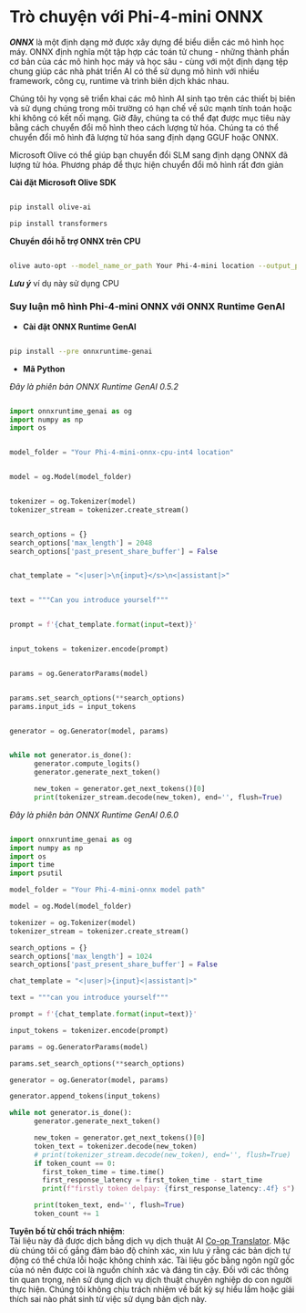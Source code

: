 <!--
CO_OP_TRANSLATOR_METADATA:
{
  "original_hash": "c98217bb3eff6c24e97b104b21632fd0",
  "translation_date": "2025-07-17T03:18:23+00:00",
  "source_file": "md/02.Application/01.TextAndChat/Phi4/ChatWithPhi4ONNX/README.md",
  "language_code": "vi"
}
-->
# **Trò chuyện với Phi-4-mini ONNX**

***ONNX*** là một định dạng mở được xây dựng để biểu diễn các mô hình học máy. ONNX định nghĩa một tập hợp các toán tử chung - những thành phần cơ bản của các mô hình học máy và học sâu - cùng với một định dạng tệp chung giúp các nhà phát triển AI có thể sử dụng mô hình với nhiều framework, công cụ, runtime và trình biên dịch khác nhau.

Chúng tôi hy vọng sẽ triển khai các mô hình AI sinh tạo trên các thiết bị biên và sử dụng chúng trong môi trường có hạn chế về sức mạnh tính toán hoặc khi không có kết nối mạng. Giờ đây, chúng ta có thể đạt được mục tiêu này bằng cách chuyển đổi mô hình theo cách lượng tử hóa. Chúng ta có thể chuyển đổi mô hình đã lượng tử hóa sang định dạng GGUF hoặc ONNX.

Microsoft Olive có thể giúp bạn chuyển đổi SLM sang định dạng ONNX đã lượng tử hóa. Phương pháp để thực hiện chuyển đổi mô hình rất đơn giản

**Cài đặt Microsoft Olive SDK**


```bash

pip install olive-ai

pip install transformers

```

**Chuyển đổi hỗ trợ ONNX trên CPU**

```bash

olive auto-opt --model_name_or_path Your Phi-4-mini location --output_path Your onnx ouput location --device cpu --provider CPUExecutionProvider --precision int4 --use_model_builder --log_level 1

```

***Lưu ý*** ví dụ này sử dụng CPU


### **Suy luận mô hình Phi-4-mini ONNX với ONNX Runtime GenAI**

- **Cài đặt ONNX Runtime GenAI**

```bash

pip install --pre onnxruntime-genai

```

- **Mã Python**

*Đây là phiên bản ONNX Runtime GenAI 0.5.2*

```python

import onnxruntime_genai as og
import numpy as np
import os


model_folder = "Your Phi-4-mini-onnx-cpu-int4 location"


model = og.Model(model_folder)


tokenizer = og.Tokenizer(model)
tokenizer_stream = tokenizer.create_stream()


search_options = {}
search_options['max_length'] = 2048
search_options['past_present_share_buffer'] = False


chat_template = "<|user|>\n{input}</s>\n<|assistant|>"


text = """Can you introduce yourself"""


prompt = f'{chat_template.format(input=text)}'


input_tokens = tokenizer.encode(prompt)


params = og.GeneratorParams(model)


params.set_search_options(**search_options)
params.input_ids = input_tokens


generator = og.Generator(model, params)


while not generator.is_done():
      generator.compute_logits()
      generator.generate_next_token()

      new_token = generator.get_next_tokens()[0]
      print(tokenizer_stream.decode(new_token), end='', flush=True)

```


*Đây là phiên bản ONNX Runtime GenAI 0.6.0*

```python

import onnxruntime_genai as og
import numpy as np
import os
import time
import psutil

model_folder = "Your Phi-4-mini-onnx model path"

model = og.Model(model_folder)

tokenizer = og.Tokenizer(model)
tokenizer_stream = tokenizer.create_stream()

search_options = {}
search_options['max_length'] = 1024
search_options['past_present_share_buffer'] = False

chat_template = "<|user|>{input}<|assistant|>"

text = """can you introduce yourself"""

prompt = f'{chat_template.format(input=text)}'

input_tokens = tokenizer.encode(prompt)

params = og.GeneratorParams(model)

params.set_search_options(**search_options)

generator = og.Generator(model, params)

generator.append_tokens(input_tokens)

while not generator.is_done():
      generator.generate_next_token()

      new_token = generator.get_next_tokens()[0]
      token_text = tokenizer.decode(new_token)
      # print(tokenizer_stream.decode(new_token), end='', flush=True)
      if token_count == 0:
        first_token_time = time.time()
        first_response_latency = first_token_time - start_time
        print(f"firstly token delpay: {first_response_latency:.4f} s")

      print(token_text, end='', flush=True)
      token_count += 1

```

**Tuyên bố từ chối trách nhiệm**:  
Tài liệu này đã được dịch bằng dịch vụ dịch thuật AI [Co-op Translator](https://github.com/Azure/co-op-translator). Mặc dù chúng tôi cố gắng đảm bảo độ chính xác, xin lưu ý rằng các bản dịch tự động có thể chứa lỗi hoặc không chính xác. Tài liệu gốc bằng ngôn ngữ gốc của nó nên được coi là nguồn chính xác và đáng tin cậy. Đối với các thông tin quan trọng, nên sử dụng dịch vụ dịch thuật chuyên nghiệp do con người thực hiện. Chúng tôi không chịu trách nhiệm về bất kỳ sự hiểu lầm hoặc giải thích sai nào phát sinh từ việc sử dụng bản dịch này.